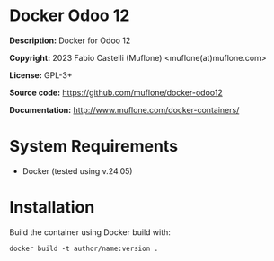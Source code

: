 # Docker Odoo 12

**Description:** Docker for Odoo 12

**Copyright:** 2023 Fabio Castelli (Muflone) <muflone(at)muflone.com>

**License:** GPL-3+

**Source code:** https://github.com/muflone/docker-odoo12

**Documentation:** http://www.muflone.com/docker-containers/

# System Requirements

* Docker (tested using v.24.05)

# Installation

Build the container using Docker build with:

    docker build -t author/name:version .

